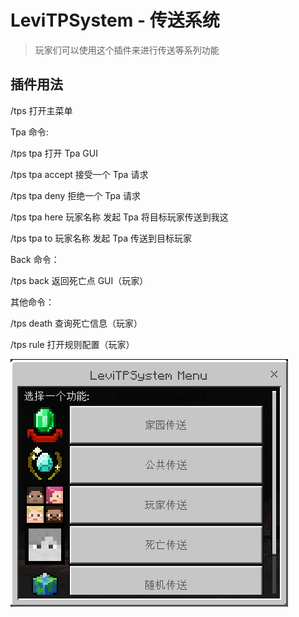 # LeviTPSystem - 传送系统

> 玩家们可以使用这个插件来进行传送等系列功能

## 插件用法

/tps 打开主菜单

Tpa 命令:

/tps tpa 打开 Tpa GUI

/tps tpa accept 接受一个 Tpa 请求

/tps tpa deny 拒绝一个 Tpa 请求

/tps tpa here 玩家名称 发起 Tpa 将目标玩家传送到我这

/tps tpa to 玩家名称 发起 Tpa 传送到目标玩家

Back 命令：

/tps back 返回死亡点 GUI（玩家）

其他命令：

/tps death 查询死亡信息（玩家）

/tps rule 打开规则配置（玩家）

![alt text](/public/1.png)

